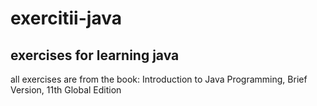 # exercitii-java

## exercises for learning java

all exercises are from the book: Introduction to Java Programming, Brief Version, 11th Global Edition
